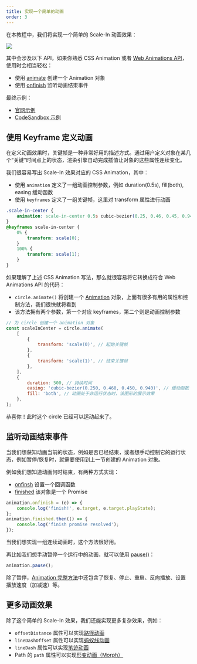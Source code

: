 ```yaml
---
title: 实现一个简单的动画
order: 3
---
```


在本教程中，我们将实现一个简单的 Scale-In 动画效果：

![](https://gw.alipayobjects.com/mdn/rms_6ae20b/afts/img/A*XPzwTIUwizkAAAAAAAAAAAAAARQnAQ)

其中会涉及以下 API，如果你熟悉 CSS Animation 或者 [Web Animations API](https://developer.mozilla.org/zh-CN/docs/Web/API/Web_Animations_API)，使用时会相当轻松：

- 使用 [animate](/en/api/animation/waapi#创建) 创建一个 Animation 对象
- 使用 [onfinish](/en/api/animation/waapi#onfinish) 监听动画结束事件

最终示例：

- [官网示例](/en/examples/animation/animation-basic/#lifecycle)
- [CodeSandbox 示例](https://codesandbox.io/s/jiao-cheng-dong-hua-li-zi-sfphx?file=/index.js)

## 使用 Keyframe 定义动画

在定义动画效果时，关键帧是一种非常好用的描述方式。通过用户定义对象在某几个“关键”时间点上的状态，渲染引擎自动完成插值让对象的这些属性连续变化。

我们很容易写出 Scale-In 效果对应的 CSS Animation，其中：

- 使用 `animation` 定义了一组动画控制参数，例如 duration(0.5s), fill(both), easing 缓动函数
- 使用 `keyframes` 定义了一组关键帧，这里对 transform 属性进行动画

```css
.scale-in-center {
    animation: scale-in-center 0.5s cubic-bezier(0.25, 0.46, 0.45, 0.94) both;
}
@keyframes scale-in-center {
    0% {
        transform: scale(0);
    }
    100% {
        transform: scale(1);
    }
}
```

如果理解了上述 CSS Animation 写法，那么就很容易将它转换成符合 Web Animations API 的代码：

- `circle.animate()` 将创建一个 [Animation](/en/api/animation/waapi#animation) 对象，上面有很多有用的属性和控制方法，我们很快就将看到
- 该方法拥有两个参数，第一个对应 keyframes，第二个则是动画控制参数

```js
// 为 circle 创建一个 animation 对象
const scaleInCenter = circle.animate(
    [
        {
            transform: 'scale(0)', // 起始关键帧
        },
        {
            transform: 'scale(1)', // 结束关键帧
        },
    ],
    {
        duration: 500, // 持续时间
        easing: 'cubic-bezier(0.250, 0.460, 0.450, 0.940)', // 缓动函数
        fill: 'both', // 动画处于非运行状态时，该图形的展示效果
    },
);
```

恭喜你！此时这个 circle 已经可以运动起来了。

## 监听动画结束事件

当我们想获知动画当前的状态，例如是否已经结束，或者想手动控制它的运行状态，例如暂停/恢复时，就需要使用到上一节创建的 Animation 对象。

例如我们想知道动画何时结束，有两种方式实现：

- [onfinsh](/en/api/animation/waapi#onfinish) 设置一个回调函数
- [finished](/en/api/animation/waapi#finished) 该对象是一个 Promise

```js
animation.onfinish = (e) => {
    console.log('finish!', e.target, e.target.playState);
};
animation.finished.then(() => {
    console.log('finish promise resolved');
});
```

当我们想实现一组连续动画时，这个方法很好用。

再比如我们想手动暂停一个运行中的动画，就可以使用 [pause()](/en/api/animation/waapi#pause)：

```js
animation.pause();
```

除了暂停，[Animation 完整方法](/en/api/animation/waapi#方法)中还包含了恢复、停止、重启、反向播放、设置播放速度（加减速）等。

## 更多动画效果

除了这个简单的 Scale-In 效果，我们还能实现更多复杂效果，例如：

- `offsetDistance` 属性可以实现[路径动画](/en/api/animation/waapi#路径动画)
- `lineDashOffset` 属性可以实现[蚂蚁线动画](/en/api/animation/waapi#蚂蚁线)
- `lineDash` 属性可以实现[笔迹动画](/en/api/animation/waapi#笔迹动画)
- Path 的 `path` 属性可以实现[形变动画（Morph）](/en/api/animation/waapi#形变动画)
